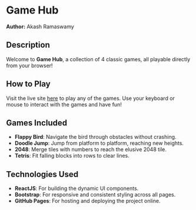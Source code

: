 # Game Hub

**Author:** Akash Ramaswamy

## Description

Welcome to **Game Hub**, a collection of 4 classic games, all playable directly from your browser! 

## How to Play

Visit the live site [here](https://flkram.github.io/game-hub/) to play any of the games. Use your keyboard or mouse to interact with the games and have fun!

## Games Included

- **Flappy Bird**: Navigate the bird through obstacles without crashing.
- **Doodle Jump**: Jump from platform to platform, reaching new heights.
- **2048**: Merge tiles with numbers to reach the elusive 2048 tile.
- **Tetris**: Fit falling blocks into rows to clear lines.

## Technologies Used

- **ReactJS**: For building the dynamic UI components.
- **Bootstrap**: For responsive and consistent styling across all pages.
- **GitHub Pages**: For hosting and deploying the project online.
